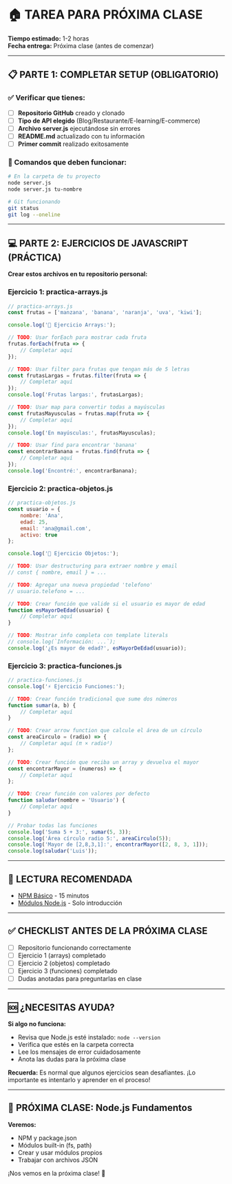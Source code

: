 # 🏠 TAREA PARA PRÓXIMA CLASE

**Tiempo estimado:** 1-2 horas  
**Fecha entrega:** Próxima clase (antes de comenzar)

---

## 📋 PARTE 1: COMPLETAR SETUP (OBLIGATORIO)

### **✅ Verificar que tienes:**
- [ ] **Repositorio GitHub** creado y clonado
- [ ] **Tipo de API elegido** (Blog/Restaurante/E-learning/E-commerce)
- [ ] **Archivo server.js** ejecutándose sin errores
- [ ] **README.md** actualizado con tu información
- [ ] **Primer commit** realizado exitosamente

### **🧪 Comandos que deben funcionar:**
```bash
# En la carpeta de tu proyecto
node server.js
node server.js tu-nombre

# Git funcionando
git status
git log --oneline
```

---

## 💻 PARTE 2: EJERCICIOS DE JAVASCRIPT (PRÁCTICA)

**Crear estos archivos en tu repositorio personal:**

### **Ejercicio 1: practica-arrays.js**
```javascript
// practica-arrays.js
const frutas = ['manzana', 'banana', 'naranja', 'uva', 'kiwi'];

console.log('🍎 Ejercicio Arrays:');

// TODO: Usar forEach para mostrar cada fruta
frutas.forEach(fruta => {
    // Completar aquí
});

// TODO: Usar filter para frutas que tengan más de 5 letras
const frutasLargas = frutas.filter(fruta => {
    // Completar aquí
});
console.log('Frutas largas:', frutasLargas);

// TODO: Usar map para convertir todas a mayúsculas
const frutasMayusculas = frutas.map(fruta => {
    // Completar aquí
});
console.log('En mayúsculas:', frutasMayusculas);

// TODO: Usar find para encontrar 'banana'
const encontrarBanana = frutas.find(fruta => {
    // Completar aquí
});
console.log('Encontré:', encontrarBanana);
```

### **Ejercicio 2: practica-objetos.js**
```javascript
// practica-objetos.js
const usuario = {
    nombre: 'Ana',
    edad: 25,
    email: 'ana@gmail.com',
    activo: true
};

console.log('👤 Ejercicio Objetos:');

// TODO: Usar destructuring para extraer nombre y email
// const { nombre, email } = ...

// TODO: Agregar una nueva propiedad 'telefono'
// usuario.telefono = ...

// TODO: Crear función que valide si el usuario es mayor de edad
function esMayorDeEdad(usuario) {
    // Completar aquí
}

// TODO: Mostrar info completa con template literals
// console.log(`Información: ...`);
console.log('¿Es mayor de edad?', esMayorDeEdad(usuario));
```

### **Ejercicio 3: practica-funciones.js**
```javascript
// practica-funciones.js
console.log('⚡ Ejercicio Funciones:');

// TODO: Crear función tradicional que sume dos números
function sumar(a, b) {
    // Completar aquí
}

// TODO: Crear arrow function que calcule el área de un círculo
const areaCirculo = (radio) => {
    // Completar aquí (π × radio²)
};

// TODO: Crear función que reciba un array y devuelva el mayor
const encontrarMayor = (numeros) => {
    // Completar aquí
};

// TODO: Crear función con valores por defecto
function saludar(nombre = 'Usuario') {
    // Completar aquí
}

// Probar todas las funciones
console.log('Suma 5 + 3:', sumar(5, 3));
console.log('Área círculo radio 5:', areaCirculo(5));
console.log('Mayor de [2,8,3,1]:', encontrarMayor([2, 8, 3, 1]));
console.log(saludar('Luis'));
```

---

## 📖 LECTURA RECOMENDADA

- [NPM Básico](https://docs.npmjs.com/getting-started) - 15 minutos
- [Módulos Node.js](https://nodejs.org/docs/latest/api/modules.html) - Solo introducción

---

## ✅ CHECKLIST ANTES DE LA PRÓXIMA CLASE

- [ ] Repositorio funcionando correctamente
- [ ] Ejercicio 1 (arrays) completado
- [ ] Ejercicio 2 (objetos) completado  
- [ ] Ejercicio 3 (funciones) completado
- [ ] Dudas anotadas para preguntarlas en clase

---

## 🆘 ¿NECESITAS AYUDA?

**Si algo no funciona:**
- Revisa que Node.js esté instalado: `node --version`
- Verifica que estés en la carpeta correcta
- Lee los mensajes de error cuidadosamente
- Anota las dudas para la próxima clase

**Recuerda:** Es normal que algunos ejercicios sean desafiantes. ¡Lo importante es intentarlo y aprender en el proceso!

---

## 🎯 PRÓXIMA CLASE: Node.js Fundamentos

**Veremos:**
- NPM y package.json
- Módulos built-in (fs, path)
- Crear y usar módulos propios
- Trabajar con archivos JSON

¡Nos vemos en la próxima clase! 🚀